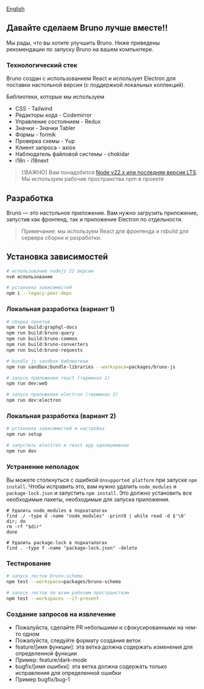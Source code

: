 [English](../../contributing.md)

## Давайте сделаем Bruno лучше вместе!!

Мы рады, что вы хотите улучшить Bruno. Ниже приведены рекомендации по запуску Bruno на вашем компьютере.

### Технологический стек

Bruno создан с использованием React и использует Electron для поставки настольной версии (с поддержкой локальных коллекций).

Библиотеки, которые мы используем

- CSS - Tailwind
- Редакторы кода - Codemirror
- Управление состоянием - Redux
- Значки - Значки Tabler
- Формы - formik
- Проверка схемы - Yup
- Клиент запроса - axios
- Наблюдатель файловой системы - chokidar
- i18n - i18next

> [!ВАЖНО]
> Вам понадобится [Node v22.x или последняя версия LTS](https://nodejs.org/en/). Мы используем рабочие пространства npm в проекте

## Разработка

Bruno — это настольное приложение. Вам нужно загрузить приложение, запустив как фронтенд, так и приложение Electron по отдельности.

> Примечание: мы используем React для фронтенда и rsbuild для сервера сборки и разработки.

## Установка зависимостей

```bash
# использование nodejs 22 версии
nvm использование

# установка зависимостей
npm i --legacy-peer-deps
```

### Локальная разработка (вариант 1)

```bash
# сборка пакетов
npm run build:graphql-docs
npm run build:bruno-query
npm run build:bruno-common
npm run build:bruno-converters
npm run build:bruno-requests

# bundle js sandbox библиотеки
npm run sandbox:bundle-libraries --workspace=packages/bruno-js

# запуск приложения react (терминал 1)
npm run dev:web

# запуск приложения electron (терминал 2)
npm run dev:electron
```

### Локальная разработка (вариант 2)

```bash
# установка зависимостей и настройка
npm run setup

# запустить electron и react app одновременно
npm run dev
```

### Устранение неполадок

Вы можете столкнуться с ошибкой `Unsupported platform` при запуске `npm install`. Чтобы исправить это, вам нужно удалить `node_modules` и `package-lock.json` и запустить `npm install`. Это должно установить все необходимые пакеты, необходимые для запуска приложения.

```shell
# Удалить node_modules в подкаталогах
find ./ -type d -name "node_modules" -print0 | while read -d $'\0' dir; do
rm -rf "$dir"
done

# Удалить package-lock в подкаталогах
find . -type f -name "package-lock.json" -delete
```

### Тестирование

```bash
# запуск тестов bruno-schema
npm test --workspace=packages/bruno-schema

# запуск тестов по всем рабочим пространствам
npm test --workspaces --if-present
```

### Создание запросов на извлечение

- Пожалуйста, сделайте PR небольшими и сфокусированными на чем-то одном
- Пожалуйста, следуйте формату создания веток
- feature/[имя функции]: эта ветка должна содержать изменения для определенной функции
- Пример: feature/dark-mode
- bugfix/[имя ошибки]: эта ветка должна содержать только исправления для определенной ошибки
- Пример bugfix/bug-1